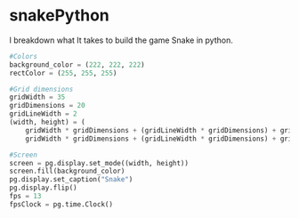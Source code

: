 # snakePython
I breakdown what It takes to build the game Snake in python.

```python
#Colors
background_color = (222, 222, 222)
rectColor = (255, 255, 255)

#Grid dimensions
gridWidth = 35
gridDimensions = 20
gridLineWidth = 2
(width, height) = (
    gridWidth * gridDimensions + (gridLineWidth * gridDimensions) + gridLineWidth, 
    gridWidth * gridDimensions + (gridLineWidth * gridDimensions) + gridLineWidth)

#Screen
screen = pg.display.set_mode((width, height))
screen.fill(background_color)
pg.display.set_caption("Snake")
pg.display.flip()
fps = 13
fpsClock = pg.time.Clock()
```
